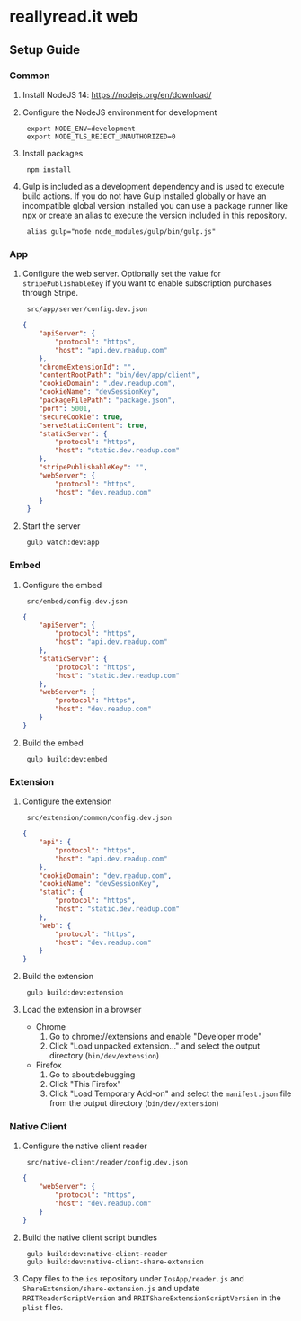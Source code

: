 # reallyread.it web
## Setup Guide
### Common
1. Install NodeJS	14: https://nodejs.org/en/download/
2. Configure the NodeJS environment for development

        export NODE_ENV=development
        export NODE_TLS_REJECT_UNAUTHORIZED=0
3. Install packages

        npm install
4. Gulp is included as a development dependency and is used to execute build actions. If you do not have Gulp installed globally or have an incompatible global version installed you can use a package runner like [npx](https://www.npmjs.com/package/npx) or create an alias to execute the version included in this repository.

        alias gulp="node node_modules/gulp/bin/gulp.js"
### App
1. Configure the web server. Optionally set the value for `stripePublishableKey` if you want to enable subscription purchases through Stripe.

        src/app/server/config.dev.json
    ```json
    {
    	"apiServer": {
    		"protocol": "https",
    		"host": "api.dev.readup.com"
    	},
    	"chromeExtensionId": "",
    	"contentRootPath": "bin/dev/app/client",
    	"cookieDomain": ".dev.readup.com",
    	"cookieName": "devSessionKey",
    	"packageFilePath": "package.json",
    	"port": 5001,
    	"secureCookie": true,
    	"serveStaticContent": true,
    	"staticServer": {
    		"protocol": "https",
    		"host": "static.dev.readup.com"
    	},
		"stripePublishableKey": "",
    	"webServer": {
    		"protocol": "https",
    		"host": "dev.readup.com"
    	}
	 }
    ```
2. Start the server

        gulp watch:dev:app
### Embed
1. Configure the embed

        src/embed/config.dev.json
    ```json
    {
    	"apiServer": {
    		"protocol": "https",
    		"host": "api.dev.readup.com"
    	},
    	"staticServer": {
    		"protocol": "https",
    		"host": "static.dev.readup.com"
    	},
    	"webServer": {
    		"protocol": "https",
    		"host": "dev.readup.com"
    	}
    }
    ```
2. Build the embed

        gulp build:dev:embed
### Extension
1. Configure the extension

        src/extension/common/config.dev.json
    ```json
    {
    	"api": {
    		"protocol": "https",
    		"host": "api.dev.readup.com"
    	},
    	"cookieDomain": "dev.readup.com",
    	"cookieName": "devSessionKey",
    	"static": {
    		"protocol": "https",
    		"host": "static.dev.readup.com"
    	},
    	"web": {
    		"protocol": "https",
    		"host": "dev.readup.com"
    	}
    }
    ```
2. Build the extension

        gulp build:dev:extension
3. Load the extension in a browser
    - Chrome
        1. Go to chrome://extensions and enable "Developer mode"
        2. Click "Load unpacked extension..." and select the output directory (`bin/dev/extension`)
    - Firefox
        1. Go to about:debugging
        2. Click "This Firefox"
        2. Click "Load Temporary Add-on" and select the `manifest.json` file from the output directory (`bin/dev/extension`)
### Native Client
1. Configure the native client reader

        src/native-client/reader/config.dev.json
    ```json
    {
    	"webServer": {
    		"protocol": "https",
    		"host": "dev.readup.com"
    	}
    }
    ```
2. Build the native client script bundles

        gulp build:dev:native-client-reader
        gulp build:dev:native-client-share-extension
3. Copy files to the `ios` repository under `IosApp/reader.js` and `ShareExtension/share-extension.js` and update `RRITReaderScriptVersion` and `RRITShareExtensionScriptVersion` in the `plist` files.